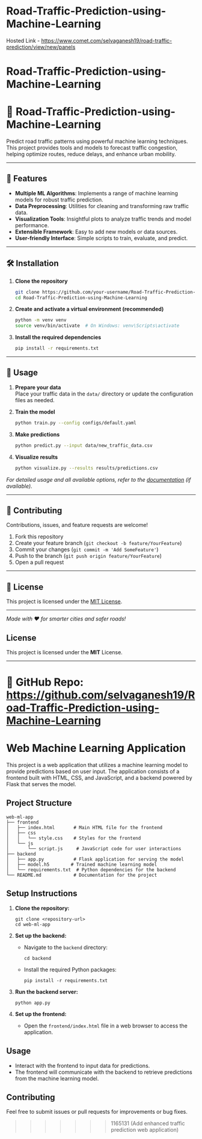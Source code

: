 # Road-Traffic-Prediction-using-Machine-Learning

Hosted Link - https://www.comet.com/selvaganesh19/road-traffic-prediction/view/new/panels

# Road-Traffic-Prediction-using-Machine-Learning

# 🚦 Road-Traffic-Prediction-using-Machine-Learning

Predict road traffic patterns using powerful machine learning techniques. This project provides tools and models to forecast traffic congestion, helping optimize routes, reduce delays, and enhance urban mobility.

---

## 🌟 Features

- **Multiple ML Algorithms**: Implements a range of machine learning models for robust traffic prediction.
- **Data Preprocessing**: Utilities for cleaning and transforming raw traffic data.
- **Visualization Tools**: Insightful plots to analyze traffic trends and model performance.
- **Extensible Framework**: Easy to add new models or data sources.
- **User-friendly Interface**: Simple scripts to train, evaluate, and predict.

---

## 🛠️ Installation

1. **Clone the repository**
   ```bash
   git clone https://github.com/your-username/Road-Traffic-Prediction-using-Machine-Learning.git
   cd Road-Traffic-Prediction-using-Machine-Learning
   ```

2. **Create and activate a virtual environment (recommended)**
   ```bash
   python -m venv venv
   source venv/bin/activate  # On Windows: venv\Scripts\activate
   ```

3. **Install the required dependencies**
   ```bash
   pip install -r requirements.txt
   ```

---

## 🚀 Usage

1. **Prepare your data**  
   Place your traffic data in the `data/` directory or update the configuration files as needed.

2. **Train the model**
   ```bash
   python train.py --config configs/default.yaml
   ```

3. **Make predictions**
   ```bash
   python predict.py --input data/new_traffic_data.csv
   ```

4. **Visualize results**
   ```bash
   python visualize.py --results results/predictions.csv
   ```

*For detailed usage and all available options, refer to the [documentation](docs/USAGE.md) (if available).*

---

## 🤝 Contributing

Contributions, issues, and feature requests are welcome!

1. Fork this repository
2. Create your feature branch (`git checkout -b feature/YourFeature`)
3. Commit your changes (`git commit -m 'Add SomeFeature'`)
4. Push to the branch (`git push origin feature/YourFeature`)
5. Open a pull request

---

## 📄 License

This project is licensed under the [MIT License](LICENSE).

---

*Made with ❤️ for smarter cities and safer roads!*

## License
This project is licensed under the **MIT** License.

---
🔗 GitHub Repo: https://github.com/selvaganesh19/Road-Traffic-Prediction-using-Machine-Learning
=======
# Web Machine Learning Application

This project is a web application that utilizes a machine learning model to provide predictions based on user input. The application consists of a frontend built with HTML, CSS, and JavaScript, and a backend powered by Flask that serves the model.

## Project Structure

```
web-ml-app
├── frontend
│   ├── index.html       # Main HTML file for the frontend
│   ├── css
│   │   └── style.css    # Styles for the frontend
│   └── js
│       └── script.js     # JavaScript code for user interactions
├── backend
│   ├── app.py           # Flask application for serving the model
│   ├── model.h5        # Trained machine learning model
│   └── requirements.txt  # Python dependencies for the backend
└── README.md            # Documentation for the project
```

## Setup Instructions

1. **Clone the repository:**
   ```
   git clone <repository-url>
   cd web-ml-app
   ```

2. **Set up the backend:**
   - Navigate to the `backend` directory:
     ```
     cd backend
     ```
   - Install the required Python packages:
     ```
     pip install -r requirements.txt
     ```

3. **Run the backend server:**
   ```
   python app.py
   ```

4. **Set up the frontend:**
   - Open the `frontend/index.html` file in a web browser to access the application.

## Usage

- Interact with the frontend to input data for predictions.
- The frontend will communicate with the backend to retrieve predictions from the machine learning model.

## Contributing

Feel free to submit issues or pull requests for improvements or bug fixes.
>>>>>>> 1165131 (Add enhanced traffic prediction web application)
